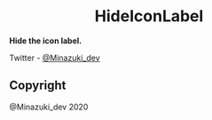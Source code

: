 <h1 align="center">HideIconLabel</h1>

**Hide the icon label.**

Twitter         - [@Minazuki_dev](https://twitter.com/Minazuki_dev)

## Copyright
@Minazuki_dev 2020






